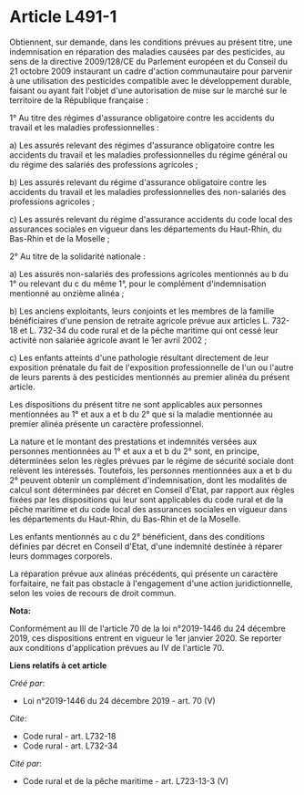 # Article L491-1

Obtiennent, sur demande, dans les conditions prévues au présent titre, une indemnisation en réparation des maladies causées
par des pesticides, au sens de la directive 2009/128/CE du Parlement européen et du Conseil du 21 octobre 2009 instaurant un
cadre d'action communautaire pour parvenir à une utilisation des pesticides compatible avec le développement durable, faisant
ou ayant fait l'objet d'une autorisation de mise sur le marché sur le territoire de la République française :

1° Au titre des régimes d'assurance obligatoire contre les accidents du travail et les maladies professionnelles :

a) Les assurés relevant des régimes d'assurance obligatoire contre les accidents du travail et les maladies professionnelles
du régime général ou du régime des salariés des professions agricoles ;

b) Les assurés relevant du régime d'assurance obligatoire contre les accidents du travail et les maladies professionnelles
des non-salariés des professions agricoles ;

c) Les assurés relevant du régime d'assurance accidents du code local des assurances sociales en vigueur dans les
départements du Haut-Rhin, du Bas-Rhin et de la Moselle ;

2° Au titre de la solidarité nationale :

a) Les assurés non-salariés des professions agricoles mentionnés au b du 1° ou relevant du c du même 1°, pour le complément
d'indemnisation mentionné au onzième alinéa ;

b) Les anciens exploitants, leurs conjoints et les membres de la famille bénéficiaires d'une pension de retraite agricole
prévue aux articles L. 732-18 et L. 732-34 du code rural et de la pêche maritime qui ont cessé leur activité non salariée
agricole avant le 1er avril 2002 ;

c) Les enfants atteints d'une pathologie résultant directement de leur exposition prénatale du fait de l'exposition
professionnelle de l'un ou l'autre de leurs parents à des pesticides mentionnés au premier alinéa du présent article.

Les dispositions du présent titre ne sont applicables aux personnes mentionnées au 1° et aux a et b du 2° que si la maladie
mentionnée au premier alinéa présente un caractère professionnel.

La nature et le montant des prestations et indemnités versées aux personnes mentionnées au 1° et aux a et b du 2° sont, en
principe, déterminées selon les règles prévues par le régime de sécurité sociale dont relèvent les intéressés. Toutefois, les
personnes mentionnées aux a et b du 2° peuvent obtenir un complément d'indemnisation, dont les modalités de calcul sont
déterminées par décret en Conseil d'Etat, par rapport aux règles fixées par les dispositions qui leur sont applicables du
code rural et de la pêche maritime et du code local des assurances sociales en vigueur dans les départements du Haut-Rhin, du
Bas-Rhin et de la Moselle.

Les enfants mentionnés au c du 2° bénéficient, dans des conditions définies par décret en Conseil d'Etat, d'une indemnité
destinée à réparer leurs dommages corporels.

La réparation prévue aux alinéas précédents, qui présente un caractère forfaitaire, ne fait pas obstacle à l'engagement d'une
action juridictionnelle, selon les voies de recours de droit commun.

**Nota:**

Conformément au III de l'article 70 de la loi n°2019-1446 du 24 décembre 2019, ces dispositions entrent en vigueur le 1er
janvier 2020. Se reporter aux conditions d'application prévues au IV de l'article 70.

**Liens relatifs à cet article**

_Créé par_:

  - Loi n°2019-1446 du 24 décembre 2019 - art. 70 (V)

_Cite_:

  - Code rural - art. L732-18
  - Code rural - art. L732-34

_Cité par_:

  - Code rural et de la pêche maritime - art. L723-13-3  (V)
